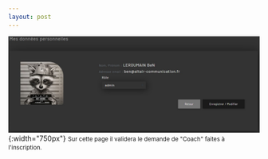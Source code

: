 ```yaml
---
layout: post
---
```


![account](images/editUser.jpg){:width="750px"}
<small>Sur cette page il validera le demande de "Coach" faites à l'inscription.</small>